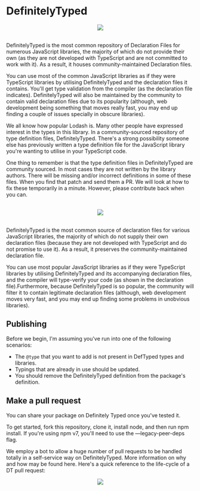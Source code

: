 # DefinitelyTyped

<div align="center"><img src="https://github.com/mayankkuthar/Reference-Images/blob/main/DefinitelyTyped.png?raw=true"></div>

<br>

DefinitelyTyped is the most common repository of Declaration Files for numerous JavaScript libraries, the majority of which do not provide their own (as they are not developed
with TypeScript and are not committed to work with it). As a result, it houses community-maintained Declaration files.

You can use most of the common JavaScript libraries as if they were TypeScript libraries by utilising DefinitelyTyped and the declaration files it contains. 
You'll get type validation from the compiler (as the declaration file indicates). DefinitelyTyped will also be maintained by the community to contain valid declaration 
files due to its popularity (although, web development being something that moves really fast, you may end up finding a couple of issues specially in obscure libraries).

We all know how popular Lodash is. Many other people have expressed interest in the types in this library. In a community-sourced repository of type definition files, DefinitelyTyped. 
There's a strong possibility someone else has previously written a type definition file for the JavaScript library you're wanting to utilise in your TypeScript code.

One thing to remember is that the type definition files in DefinitelyTyped are community sourced. In most cases they are not written by the library authors. 
There will be missing and/or incorrect definitions in some of these files. When you find that patch and send them a PR. We will look at how to fix these temporarily in a minute. 
However, please contribute back when you can.

<br>

<div align="center"><img src="https://user-images.githubusercontent.com/39026182/135241456-dcc1e32a-3f2d-43d6-96d5-509e1ab3da34.PNG"></div>

<br>

DefinitelyTyped is the most common source of declaration files for various JavaScript libraries, the majority of which do not supply their own declaration files 
(because they are not developed with TypeScript and do not promise to use it). As a result, it preserves the community-maintained declaration file.

You can use most popular JavaScript libraries as if they were TypeScript libraries by utilising DefinitelyTyped and its accompanying declaration files, and the compiler 
will type-verify your code (as shown in the declaration file).Furthermore, because DefinitelyTyped is so popular, the community will filter it to contain legitimate declaration 
files (although, web development moves very fast, and you may end up finding some problems in unobvious libraries).

## Publishing

Before we begin, I'm assuming you've run into one of the following scenarios:
- The ```@type``` that you want to add is not present in DefTyped types and libraries.
- Typings that are already in use should be updated.
- You should remove the DefinitelyTyped definition from the package's definition.

## Make a pull request

You can share your package on Definitely Typed once you've tested it.

To get started, fork this repository, clone it, install node, and then run npm install. If you're using npm v7, you'll need to use the —legacy-peer-deps flag.

We employ a bot to allow a huge number of pull requests to be handled totally in a self-service way on DefinitelyTyped. More information on why and how may be
found here. Here's a quick reference to the life-cycle of a DT pull request:

<div align="center"><img src="https://user-images.githubusercontent.com/39026182/135253762-145cde05-e060-426c-a750-7acdea2e8c0c.PNG"></div>
